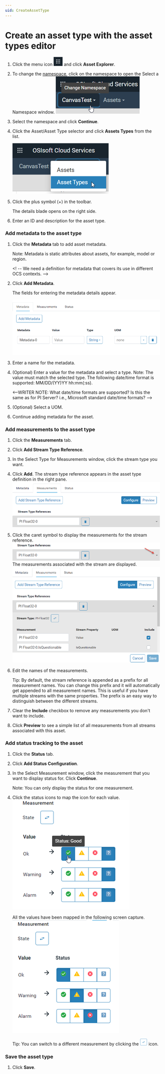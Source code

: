 ```yaml
---
uid: CreateAssetType
---
```


# Create an asset type with the asset types editor

1. Click the menu icon ![menu icon](..\images\icon_navigation_bigger.png) and click **Asset Explorer**.

2. To change the [namespace](xref:AccountManagementConcepts#namespace), click on the namespace to open the Select a Namespace window.
    ![Namespace icon](..\images\namespace-icon.png)
    
3. Select the namespace and click **Continue**.

4. Click the Asset/Asset Type selector and click **Assets Types** from the list.

    ![Asset Type selector](..\images\asset-type-picker.png)

5. Click the plus symbol (+) in the toolbar.

    The details blade opens on the right side.

6. Enter an ID and description for the asset type.

### Add metadata to the asset type

1. Click the **Metadata** tab to add asset metadata.

   Note: Metadata is static attributes about assets, for example, model or region.

   <! -- We need a definition for metadata that covers its use in different OCS contexts. --> 

2. Click **Add Metadata**.

    The fields for entering the metadata details appear. 

    ![Metadata fields](..\images\metadata-fields.png)

4. Enter a name for the metadata.

5. (Optional) Enter a value for the metadata and select a type. 
   Note: The value must match the selected type. The following date/time format is supported: MM/DD/(YY)YY hh:mm(:ss).

   <--WRITER NOTE: What date/time formats are supported? Is this the same as for PI Server? i.e., Microsoft standard date/time formats? -->

6. (Optional) Select a UOM.

7. Continue adding metadata for the asset. 

### Add measurements to the asset type

1. Click the **Measurements** tab. 

2. Click **Add Stream Type Reference**.

3. In the Select Type for Measurements window, click the stream type you want.

4. Click **Add**.
   The stream type reference appears in the asset type definition in the right pane. 
   ![Stream type reference](..\images\stream-type-reference.png)

5. Click the caret symbol to display the measurements for the stream reference.
    ![Stream type reference](..\images\stream-type-reference-caret.png)
    The measurements associated with the stream are displayed.
    ![Stream type reference](..\images\stream-type-reference-measurement.png)

6. Edit the names of the measurements.

   Tip: By default, the stream reference is appended as a prefix for all measurement names. You can change this prefix and it will automatically get appended to all measurement names. This is useful if you have multiple streams with the same properties. The prefix is an easy way to distinguish between the different streams.

7. Clear the **Include** checkbox to remove any measurements you don't want to include.

8. Click **Preview** to see a simple list of all measurements from all streams associated with this asset.

### Add status tracking to the asset

1. Click the **Status** tab.
2. Click **Add Status Configuration**.
3. In the Select Measurement window, click the measurement that you want to display status for. Click **Continue**.

    Note: You can only display the status for one measurement. 

1. Click the status icons to map the icon for each value.
    ![Mapping status icons](..\images\map-status-values.png)
    
    All the values have been mapped in the following screen capture.
    ![Mapped status](..\images\mapped-status-values.png)
    
    Tip: You can switch to a different measurement by clicking the ![Change measurement icon](..\images\change-measurement-icon@50.png) icon.
    
### Save the asset type

1. Click **Save**. 